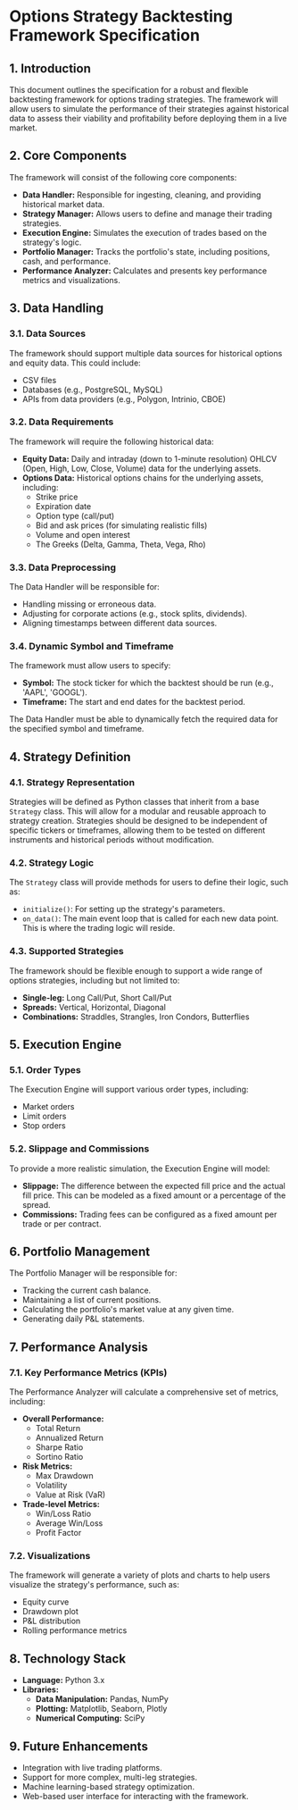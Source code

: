 # Options Strategy Backtesting Framework Specification

## 1. Introduction

This document outlines the specification for a robust and flexible backtesting framework for options trading strategies. The framework will allow users to simulate the performance of their strategies against historical data to assess their viability and profitability before deploying them in a live market.

## 2. Core Components

The framework will consist of the following core components:

*   **Data Handler:** Responsible for ingesting, cleaning, and providing historical market data.
*   **Strategy Manager:** Allows users to define and manage their trading strategies.
*   **Execution Engine:** Simulates the execution of trades based on the strategy's logic.
*   **Portfolio Manager:** Tracks the portfolio's state, including positions, cash, and performance.
*   **Performance Analyzer:** Calculates and presents key performance metrics and visualizations.

## 3. Data Handling

### 3.1. Data Sources

The framework should support multiple data sources for historical options and equity data. This could include:

*   CSV files
*   Databases (e.g., PostgreSQL, MySQL)
*   APIs from data providers (e.g., Polygon, Intrinio, CBOE)

### 3.2. Data Requirements

The framework will require the following historical data:

*   **Equity Data:** Daily and intraday (down to 1-minute resolution) OHLCV (Open, High, Low, Close, Volume) data for the underlying assets.
*   **Options Data:** Historical options chains for the underlying assets, including:
    *   Strike price
    *   Expiration date
    *   Option type (call/put)
    *   Bid and ask prices (for simulating realistic fills)
    *   Volume and open interest
    *   The Greeks (Delta, Gamma, Theta, Vega, Rho)

### 3.3. Data Preprocessing

The Data Handler will be responsible for:

*   Handling missing or erroneous data.
*   Adjusting for corporate actions (e.g., stock splits, dividends).
*   Aligning timestamps between different data sources.

### 3.4. Dynamic Symbol and Timeframe

The framework must allow users to specify:
*   **Symbol:** The stock ticker for which the backtest should be run (e.g., 'AAPL', 'GOOGL').
*   **Timeframe:** The start and end dates for the backtest period.

The Data Handler must be able to dynamically fetch the required data for the specified symbol and timeframe.

## 4. Strategy Definition

### 4.1. Strategy Representation

Strategies will be defined as Python classes that inherit from a base `Strategy` class. This will allow for a modular and reusable approach to strategy creation. Strategies should be designed to be independent of specific tickers or timeframes, allowing them to be tested on different instruments and historical periods without modification.

### 4.2. Strategy Logic

The `Strategy` class will provide methods for users to define their logic, such as:

*   `initialize()`: For setting up the strategy's parameters.
*   `on_data()`: The main event loop that is called for each new data point. This is where the trading logic will reside.

### 4.3. Supported Strategies

The framework should be flexible enough to support a wide range of options strategies, including but not limited to:

*   **Single-leg:** Long Call/Put, Short Call/Put
*   **Spreads:** Vertical, Horizontal, Diagonal
*   **Combinations:** Straddles, Strangles, Iron Condors, Butterflies

## 5. Execution Engine

### 5.1. Order Types

The Execution Engine will support various order types, including:

*   Market orders
*   Limit orders
*   Stop orders

### 5.2. Slippage and Commissions

To provide a more realistic simulation, the Execution Engine will model:

*   **Slippage:** The difference between the expected fill price and the actual fill price. This can be modeled as a fixed amount or a percentage of the spread.
*   **Commissions:** Trading fees can be configured as a fixed amount per trade or per contract.

## 6. Portfolio Management

The Portfolio Manager will be responsible for:

*   Tracking the current cash balance.
*   Maintaining a list of current positions.
*   Calculating the portfolio's market value at any given time.
*   Generating daily P&L statements.

## 7. Performance Analysis

### 7.1. Key Performance Metrics (KPIs)

The Performance Analyzer will calculate a comprehensive set of metrics, including:

*   **Overall Performance:**
    *   Total Return
    *   Annualized Return
    *   Sharpe Ratio
    *   Sortino Ratio
*   **Risk Metrics:**
    *   Max Drawdown
    *   Volatility
    *   Value at Risk (VaR)
*   **Trade-level Metrics:**
    *   Win/Loss Ratio
    *   Average Win/Loss
    *   Profit Factor

### 7.2. Visualizations

The framework will generate a variety of plots and charts to help users visualize the strategy's performance, such as:

*   Equity curve
*   Drawdown plot
*   P&L distribution
*   Rolling performance metrics

## 8. Technology Stack

*   **Language:** Python 3.x
*   **Libraries:**
    *   **Data Manipulation:** Pandas, NumPy
    *   **Plotting:** Matplotlib, Seaborn, Plotly
    *   **Numerical Computing:** SciPy

## 9. Future Enhancements

*   Integration with live trading platforms.
*   Support for more complex, multi-leg strategies.
*   Machine learning-based strategy optimization.
*   Web-based user interface for interacting with the framework.
